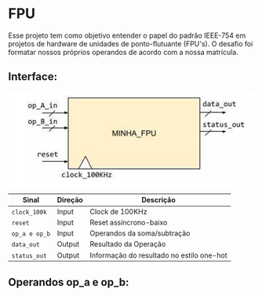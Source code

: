 # FPU
Esse projeto tem como objetivo entender o papel do padrão IEEE-754 em projetos de hardware de unidades de ponto-flutuante (FPU's). O desafio foi formatar nossos próprios operandos de acordo com a nossa matrícula.

## Interface:

![alt text]({3D7B944B-E27B-4AC6-AD61-527C23A21FD7}.png)

|    **Sinal**   |   **Direção**   |               **Descrição**                |
|----------------|-----------------|--------------------------------------------|
|  `clock_100k`  |      Input      |   Clock de 100KHz                          | 
|  `reset`       |      Input      |   Reset assíncrono-baixo                   |
|  `op_a e op_b` |      Input      |   Operandos da soma/subtração              | 
|  `data_out`    |      Output     |   Resultado da Operação                    | 
|  `status_out`  |      Output     |   Informação do resultado no estilo one-hot| 

## Operandos op_a e op_b:
